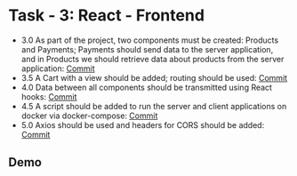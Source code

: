 
# Task - 3: React - Frontend

- 3.0 As part of the project, two components must be created: Products and Payments; Payments should send data to the server application, and in Products we should retrieve data about products from the server application: [Commit](https://github.com/viashchuk/ebiznes/commit/7e85e42188b0cf04757d3cd22eb9743543d5bb0d)
- 3.5 A Cart with a view should be added; routing should be used: [Commit](https://github.com/viashchuk/ebiznes/commit/697bbbe455d87bda70355064c25d5839bc3660b0)
- 4.0 Data between all components should be transmitted using React hooks: [Commit](https://github.com/viashchuk/ebiznes/commit/fa033a249e211bee03fd4667bf20c784f40af558)
- 4.5 A script should be added to run the server and client applications on docker via docker-compose: [Commit](https://github.com/viashchuk/ebiznes/commit/fd20c35e2452ababf80eda06fea6b30d1b1df536)
- 5.0 Axios should be used and headers for CORS should be added: [Commit](https://github.com/viashchuk/ebiznes/commit/94fed676d51b6f80e852a5a5fd3230a1c72c486a)


## Demo
